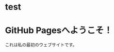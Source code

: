 # test
<!DOCTYPE html>
<html lang="ja">
<head>
    <meta charset="UTF-8">
    <meta name="viewport" content="width=device-width, initial-scale=1.0">
    <title>私の初めてのウェブサイト</title>
</head>
<body>
    <h1>GitHub Pagesへようこそ！</h1>
    <p>これは私の最初のウェブサイトです。</p>
</body>
</html>
